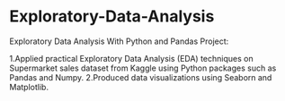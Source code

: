 # Exploratory-Data-Analysis
Exploratory Data Analysis With Python and Pandas Project:

1.Applied practical Exploratory Data Analysis (EDA) techniques on Supermarket sales dataset from Kaggle using Python packages such as Pandas and Numpy.
2.Produced data visualizations using Seaborn and Matplotlib. 

